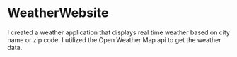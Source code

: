 # WeatherWebsite
I created a weather application that displays real time weather based on city name or zip code. I utilized the Open Weather Map api to get the weather data. 
